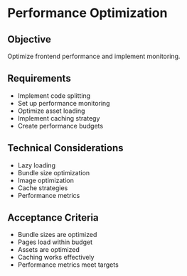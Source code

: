 # Performance Optimization

## Objective
Optimize frontend performance and implement monitoring.

## Requirements
- Implement code splitting
- Set up performance monitoring
- Optimize asset loading
- Implement caching strategy
- Create performance budgets

## Technical Considerations
- Lazy loading
- Bundle size optimization
- Image optimization
- Cache strategies
- Performance metrics

## Acceptance Criteria
- Bundle sizes are optimized
- Pages load within budget
- Assets are optimized
- Caching works effectively
- Performance metrics meet targets
